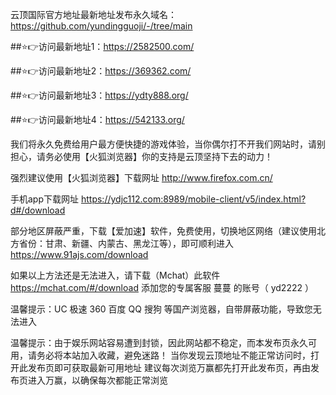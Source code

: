 

云顶国际官方地址最新地址发布永久域名：https://github.com/yundingguoji/-/tree/main

##⭐️👉访问最新地址1：https://2582500.com/

##⭐️👉访问最新地址2：https://369362.com/

##⭐️👉访问最新地址3：https://ydty888.org/

##⭐️👉访问最新地址4：https://542133.org/

我们将永久免费给用户最方便快捷的游戏体验，当你偶尔打不开我们网站时，请别担心，请务必使用【火狐浏览器】你的支持是云顶坚持下去的动力！ 

强烈建议使用【火狐浏览器】下载网址  http://www.firefox.com.cn/

手机app下载网址 https://ydjc112.com:8989/mobile-client/v5/index.html?d#/download

部分地区屏蔽严重，下载【爱加速】软件，免费使用，切换地区网络（建议使用北方省份：甘肃、新疆、内蒙古、黑龙江等），即可顺利进入 https://www.91ajs.com/download

如果以上方法还是无法进入，请下载（Mchat）此软件 https://mchat.com/#/download  添加您的专属客服 蔓蔓 的账号（ yd2222 ）

温馨提示：UC 极速 360 百度 QQ 搜狗 等国产浏览器，自带屏蔽功能，导致您无法进入

温馨提示：由于娱乐网站容易遭到封锁，因此网站都不稳定，而本发布页永久可用，请务必将本站加入收藏，避免迷路！ 当你发现云顶地址不能正常访问时，打开此发布页即可获取最新可用地址 建议每次浏览万赢都先打开此发布页，再由发布页进入万赢，以确保每次都能正常浏览 
